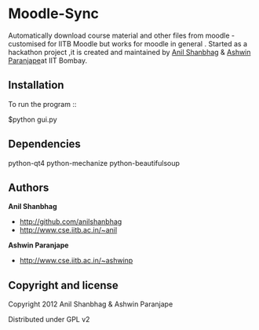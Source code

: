
Moodle-Sync
=================

Automatically download course material and other files from moodle - customised for IITB Moodle but works for moodle in general . 
Started as a hackathon project ,it is created and maintained by [Anil Shanbhag](http://github.com/anilshanbhag) & [Ashwin Paranjape](http://www.cse.iitb.ac.in/~ashwinp)at IIT Bombay.



Installation
----------

To run the program :: 

$python gui.py



Dependencies
----------
 
python-qt4
python-mechanize
python-beautifulsoup

Authors
-------

**Anil Shanbhag**

+ http://github.com/anilshanbhag
+ http://www.cse.iitb.ac.in/~anil

**Ashwin Paranjape**

+ http://www.cse.iitb.ac.in/~ashwinp



Copyright and license
---------------------

Copyright 2012 Anil Shanbhag & Ashwin Paranjape

Distributed under GPL v2
